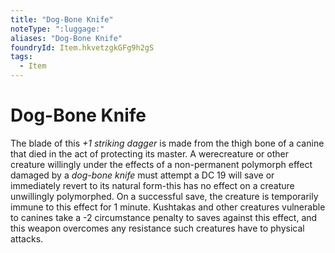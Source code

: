 ```yaml
---
title: "Dog-Bone Knife"
noteType: ":luggage:"
aliases: "Dog-Bone Knife"
foundryId: Item.hkvetzgkGFg9h2gS
tags:
  - Item
---
```


# Dog-Bone Knife

The blade of this _+1 striking dagger_ is made from the thigh bone of a canine that died in the act of protecting its master. A werecreature or other creature willingly under the effects of a non-permanent polymorph effect damaged by a _dog-bone knife_ must attempt a DC 19 will save or immediately revert to its natural form-this has no effect on a creature unwillingly polymorphed. On a successful save, the creature is temporarily immune to this effect for 1 minute. Kushtakas and other creatures vulnerable to canines take a -2 circumstance penalty to saves against this effect, and this weapon overcomes any resistance such creatures have to physical attacks.
